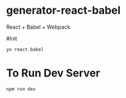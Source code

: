 # generator-react-babel
React + Babel + Webpack 

#Init

    yo react-babel

# To Run Dev Server

    npm run dev
